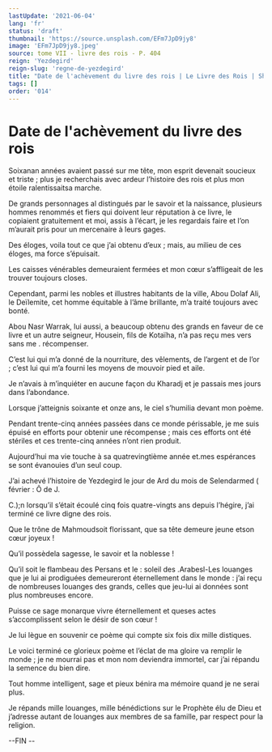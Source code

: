 ```yaml
---
lastUpdate: '2021-06-04'
lang: 'fr'
status: 'draft'
thumbnail: 'https://source.unsplash.com/EFm7JpD9jy8'
image: 'EFm7JpD9jy8.jpeg'
source: tome VII - livre des rois - P. 404
reign: 'Yezdegird'
reign-slug: 'regne-de-yezdegird'
title: "Date de l'achèvement du livre des rois | Le Livre des Rois | Shâhnâmeh"
tags: []
order: '014'
---
```


<!-- LTeX: language=fr -->

# Date de l'achèvement du livre des rois

Soixanan années avaient passé sur me tête, mon esprit devenait soucieux et triste ; plus je recherchais avec ardeur l’histoire des rois et plus mon étoile ralentissaitsa marche.

De grands personnages al distingués par le savoir et la naissance, plusieurs hommes renommés et fiers qui doivent leur réputation à ce livre, le copiaient gratuitement et moi, assis à l’écart, je les regardais faire et l’on m’aurait pris pour un mercenaire à leurs gages.

Des éloges, voila tout ce que j’ai obtenu d’eux ; mais, au milieu de ces éloges, ma force s’épuisait.

Les caisses vénérables demeuraient fermées et mon cœur s’affligeait de les trouver toujours closes.

Cependant, parmi les nobles et illustres habitants de la ville, Abou Dolaf Ali, le Deïlemite, cet homme équitable à l’âme brillante, m’a traité toujours avec bonté.

Abou Nasr Warrak, lui aussi, a beaucoup obtenu des grands en faveur de ce livre et un autre seigneur, Housein, fils de Kotaïha, n’a pas reçu mes vers sans me . récompenser.

C’est lui qui m’a donné de la nourriture, des vêlements, de l’argent et de l’or ; c’est lui qui m’a fourni les moyens de mouvoir pied et aile.

Je n’avais à m’inquiéter en aucune façon du Kharadj et je passais mes jours dans l’abondance.

Lorsque j’atteignis soixante et onze ans, le ciel s’humilia devant mon poème.

Pendant trente-cinq années passées dans ce monde périssable, je me suis épuisé en efforts pour obtenir une récompense ; mais ces efforts ont été stériles et ces trente-cinq années n’ont rien produit.

Aujourd’hui ma vie touche à sa quatrevingtième année et.mes espérances se sont évanouies d’un seul coup.

J’ai achevé l’histoire de Yezdegird le jour de Ard du mois de Selendarmed ( février : Ô de J.

C.);n lorsqu’il s’était écoulé cinq fois quatre-vingts ans depuis l’hégire, j’ai terminé ce livre digne des rois.

Que le trône de Mahmoudsoit florissant, que sa tête demeure jeune etson cœur joyeux !

Qu’il possèdela sagesse, le savoir et la noblesse !

Qu’il soit le flambeau des Persans et le : soleil des .Arabesl-Les louanges que je lui ai prodiguées demeureront éternellement dans le monde : j’ai reçu de nombreuses louanges des grands, celles que jeu-lui ai données sont plus nombreuses encore.

Puisse ce sage monarque vivre éternellement et queses actes s’accomplissent selon le désir de son cœur !

Je lui lègue en souvenir ce poème qui compte six fois dix mille distiques.

Le voici terminé ce glorieux poème et l’éclat de ma gloire va remplir le monde ; je ne mourrai pas et mon nom deviendra immortel, car j’ai répandu la semence du bien dire.

Tout homme intelligent, sage et pieux bénira ma mémoire quand je ne serai plus.

Je répands mille louanges, mille bénédictions sur le Prophète élu de Dieu et j’adresse autant de louanges aux membres de sa famille, par respect pour la religion.

--FIN --
